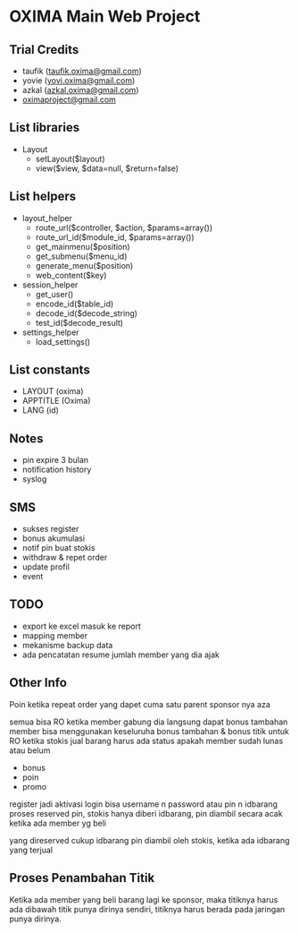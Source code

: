 OXIMA Main Web Project
=====================================

Trial Credits
----------------
- taufik (taufik.oxima@gmail.com)
- yovie (yovi.oxima@gmail.com)
- azkal (azkal.oxima@gmail.com)
- oximaproject@gmail.com

List libraries
----------------
- Layout
	- setLayout($layout)
	- view($view, $data=null, $return=false)

List helpers
----------------
- layout_helper
	- route_url($controller, $action, $params=array())
	- route_url_id($module_id, $params=array())
	- get_mainmenu($position)
	- get_submenu($menu_id)
	- generate_menu($position)
	- web_content($key)
- session_helper
	- get_user()
	- encode_id($table_id)
	- decode_id($decode_string)
	- test_id($decode_result)
- settings_helper
	- load_settings()

List constants
----------------
- LAYOUT (oxima)
- APPTITLE (Oxima)
- LANG (id)


Notes
----------------
- pin expire 3 bulan
- notification history
- syslog

SMS
----------------
- sukses register
- bonus akumulasi
- notif pin buat stokis
- withdraw & repet order
- update profil
- event


TODO
----------------
- export ke excel masuk ke report
- mapping member
- mekanisme backup data
- ada pencatatan resume jumlah member yang dia ajak


Other Info
----------------
Poin ketika repeat order yang dapet cuma satu parent sponsor nya aza

semua bisa RO
ketika member gabung dia langsung dapat bonus tambahan
member bisa menggunakan keseluruha bonus tambahan & bonus titik untuk RO
ketika stokis jual barang harus ada status apakah member sudah lunas atau belum
- bonus
- poin
- promo

register jadi aktivasi
login bisa username n password atau pin n idbarang
proses reserved pin, stokis hanya diberi idbarang, pin diambil secara acak ketika ada member yg beli

yang direserved cukup idbarang
pin diambil oleh stokis, ketika ada idbarang yang terjual

Proses Penambahan Titik
-----------------------
Ketika ada member yang beli barang lagi ke sponsor, maka titiknya harus ada dibawah
titik punya dirinya sendiri, titiknya harus berada pada jaringan punya dirinya.

